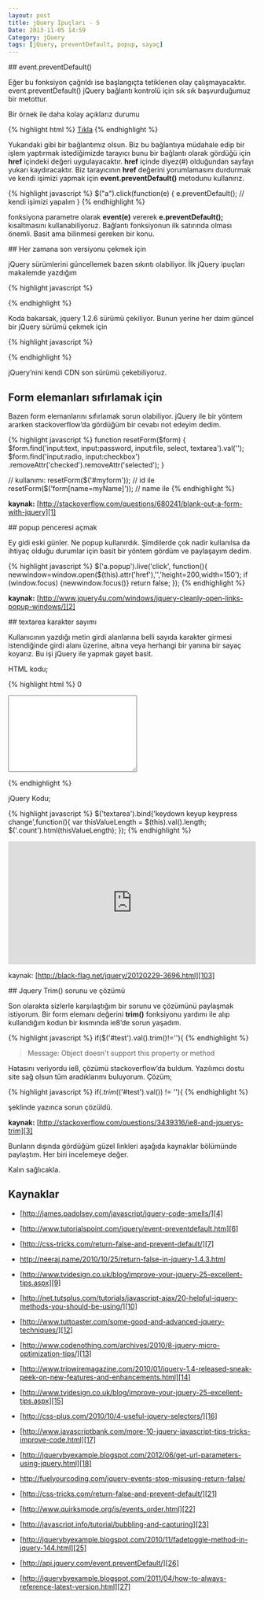 ```yaml
---
layout: post
title: jQuery İpuçları - 5
Date: 2013-11-05 14:59
Category: jQuery
tags: [jQuery, preventDefault, popup, sayaç]
---
```



## event.preventDefault()

Eğer bu fonksiyon çağrıldı ise başlangıçta tetiklenen olay çalışmayacaktır. event.preventDefault() jQuery bağlantı kontrolü için sık sık başvurduğumuz bir metottur.

Bir örnek ile daha kolay açıklarız durumu

{% highlight html %}
<a href="#">Tıkla</a>
{% endhighlight %}

Yukarıdaki gibi bir bağlantımız olsun. Biz bu bağlantıya müdahale edip bir işlem yaptırmak istediğimizde tarayıcı bunu bir bağlantı olarak gördüğü için **href** içindeki değeri uygulayacaktır. **href** içinde diyez(#) olduğundan sayfayı yukarı kaydıracaktır. Biz tarayıcının **href** değerini yorumlamasını durdurmak ve kendi işimizi yapmak için **event.preventDefault()** metodunu kullanırız.

{% highlight javascript %}
$("a").click(function(e) {
   e.preventDefault();
   // kendi işimizi yapalım
}
{% endhighlight %}

fonksiyona parametre olarak **event(e)** vererek **e.preventDefault();** kısaltmasını kullanabiliyoruz. Bağlantı fonksiyonun ilk satırında olması önemli. Basit ama bilinmesi gereken bir konu.

## Her zamana son versiyonu çekmek için

jQuery sürümlerini güncellemek bazen sıkıntı olabiliyor. İlk jQuery ipuçları makalemde yazdığım

{% highlight javascript %}
<script type="text/javascript" src="http://ajax.googleapis.com/ajax/libs/jquery/1.2.6/jquery.min.js"></script>
<script type="text/javascript">
 $(document).ready(function() {
    //isler burada
 });
</script>
{% endhighlight %}

Koda bakarsak, jquery 1.2.6 sürümü çekiliyor. Bunun yerine her daim güncel bir jQuery sürümü çekmek için

{% highlight javascript %}
<script type="text/javascript"
src="http://code.jquery.com/jquery-latest.min.js" charset="utf-8">
</script>
{% endhighlight %}

jQuery’nini kendi CDN son sürümü çekebiliyoruz.

## Form elemanları sıfırlamak için

Bazen form elemanlarını sıfırlamak sorun olabiliyor. jQuery ile bir yöntem ararken stackoverflow’da gördüğüm bir cevabı not edeyim dedim.

{% highlight javascript %}
function resetForm($form) {
    $form.find('input:text, input:password, input:file, select, textarea').val('');
    $form.find('input:radio, input:checkbox')
         .removeAttr('checked').removeAttr('selected');
}

// kullanımı:
resetForm($('#myform')); // id ile
resetForm($('form[name=myName]')); // name ile
{% endhighlight %}

**kaynak:** [http://stackoverflow.com/questions/680241/blank-out-a-form-with-jquery][1]

## popup penceresi açmak

Ey gidi eski günler. Ne popup kullanırdık. Şimdilerde çok nadir kullanılsa da ihtiyaç olduğu durumlar için basit bir yöntem gördüm ve paylaşayım dedim.

{% highlight javascript %}
$('a.popup').live('click', function(){
        newwindow=window.open($(this).attr('href'),'','height=200,width=150');
        if (window.focus) {newwindow.focus()}
        return false;
});
{% endhighlight %}

**kaynak:** [http://www.jquery4u.com/windows/jquery-cleanly-open-links-popup-windows/][2]

## textarea karakter sayımı

Kullanıcının yazdığı metin girdi alanlarına belli sayıda karakter girmesi istendiğinde girdi alanı üzerine, altına veya herhangi bir yanına bir sayaç koyarız. Bu işi jQuery ile yapmak gayet basit.

HTML kodu;

{% highlight html %}
<span class="count">0</span>
<textarea name="textarea" rows="10" cols="30"></textarea>
{% endhighlight %}

jQuery Kodu;

{% highlight javascript %}
$('textarea').bind('keydown keyup keypress change',function(){
	var thisValueLength = $(this).val().length;
	$('.count').html(thisValueLength);
});
{% endhighlight %}

<iframe scrolling="no" height="250" frameborder="0" style="width: 100%;border: none; overflow: hidden;" allowtransparency="true" data-height="250" src="http://codepen.io/fatihhayri/embed/CzjJI?type=result&amp;height=250" id="cp_embed_hgplm"></iframe>

kaynak: [http://black-flag.net/jquery/20120229-3696.html][103]

## Jquery Trim() sorunu ve çözümü

Son olarakta sizlerle karşılaştığım bir sorunu ve çözümünü paylaşmak istiyorum. Bir form elemanı değerini **trim()** fonksiyonu yardımı ile alıp kullandığım kodun bir kısmında ie8’de sorun yaşadım.

{% highlight javascript %}
if($('#test').val().trim()!=''){
{% endhighlight %}

> Message: Object doesn't support this property or method

Hatasını veriyordu ie8, çözümü stackoverflow’da buldum. Yazılımcı dostu site sağ olsun tüm aradıklarımı buluyorum. Çözüm;

{% highlight javascript %}
if($.trim($('#test').val()) != ''){
{% endhighlight %}

şeklinde yazınca sorun çözüldü.

**kaynak:** [http://stackoverflow.com/questions/3439316/ie8-and-jquerys-trim][3]

Bunların dışında gördüğüm güzel linkleri aşağıda kaynaklar bölümünde paylaştım. Her biri incelemeye değer.

Kalın sağlıcakla.

## Kaynaklar

- [http://james.padolsey.com/javascript/jquery-code-smells/][4]
- [http://www.tutorialspoint.com/jquery/event-preventdefault.htm][6]
- [http://css-tricks.com/return-false-and-prevent-default/][7]
- http://neeraj.name/2010/10/25/return-false-in-jquery-1.4.3.html
- [http://www.tvidesign.co.uk/blog/improve-your-jquery-25-excellent-tips.aspx][9]
- [http://net.tutsplus.com/tutorials/javascript-ajax/20-helpful-jquery-methods-you-should-be-using/][10]
- [http://www.tuttoaster.com/some-good-and-advanced-jquery-techniques/][12]
- [http://www.codenothing.com/archives/2010/8-jquery-micro-optimization-tips/][13]
- [http://www.tripwiremagazine.com/2010/01/jquery-1.4-released-sneak-peek-on-new-features-and-enhancements.html][14]
- [http://www.tvidesign.co.uk/blog/improve-your-jquery-25-excellent-tips.aspx][15]
- [http://css-plus.com/2010/10/4-useful-jquery-selectors/][16]
- [http://www.javascriptbank.com/more-10-jquery-javascript-tips-tricks-improve-code.html][17]
- [http://jquerybyexample.blogspot.com/2012/06/get-url-parameters-using-jquery.html][18]
- http://fuelyourcoding.com/jquery-events-stop-misusing-return-false/
- [http://css-tricks.com/return-false-and-prevent-default/][21]
- [http://www.quirksmode.org/js/events_order.html][22]
- [http://javascript.info/tutorial/bubbling-and-capturing][23]
- [http://jquerybyexample.blogspot.com/2010/11/fadetoggle-method-in-jquery-144.html][25]
- [http://api.jquery.com/event.preventDefault/][26]
- [http://jquerybyexample.blogspot.com/2011/04/how-to-always-reference-latest-version.html][27]

  [1]: http://stackoverflow.com/questions/680241/blank-out-a-form-with-jquery
  [2]: http://www.jquery4u.com/windows/jquery-cleanly-open-links-popup-windows/
  [3]: http://stackoverflow.com/questions/3439316/ie8-and-jquerys-trim
  [4]: http://james.padolsey.com/javascript/jquery-code-smells/
  [6]: http://www.tutorialspoint.com/jquery/event-preventdefault.htm
  [7]: http://css-tricks.com/return-false-and-prevent-default/
  [9]: http://www.tvidesign.co.uk/blog/improve-your-jquery-25-excellent-tips.aspx
  [10]: http://net.tutsplus.com/tutorials/javascript-ajax/20-helpful-jquery-methods-you-should-be-using/
  [12]: http://www.tuttoaster.com/some-good-and-advanced-jquery-techniques/
  [13]: http://www.codenothing.com/archives/2010/8-jquery-micro-optimization-tips/
  [14]: http://www.tripwiremagazine.com/2010/01/jquery-1.4-released-sneak-peek-on-new-features-and-enhancements.html
  [15]: http://www.tvidesign.co.uk/blog/improve-your-jquery-25-excellent-tips.aspx
  [16]: http://css-plus.com/2010/10/4-useful-jquery-selectors/
  [17]: http://www.javascriptbank.com/more-10-jquery-javascript-tips-tricks-improve-code.html
  [18]: http://jquerybyexample.blogspot.com/2012/06/get-url-parameters-using-jquery.html
  [21]: http://css-tricks.com/return-false-and-prevent-default/
  [22]: http://www.quirksmode.org/js/events_order.html
  [23]: http://javascript.info/tutorial/bubbling-and-capturing
  [25]: http://jquerybyexample.blogspot.com/2010/11/fadetoggle-method-in-jquery-144.html
  [26]: http://api.jquery.com/event.preventDefault/
  [27]: http://jquerybyexample.blogspot.com/2011/04/how-to-always-reference-latest-version.html
  [103]: http://black-flag.net/jquery/20120229-3696.html
